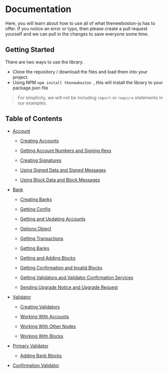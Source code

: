 # Documentation

Here, you will learn about how to use all of what thenewboston-js has to offer. If you notice an error or typo, then please create a pull request yourself and we can pull in the changes to save everyone some time.

## Getting Started

There are two ways to use the library.
 - Clone the repository / download the files and load them into your project. 
 - Using NPM ``npm install thenewboston ``, this will install the library to your package.json file
 
> For simplicity, we will not be including `import` or `require` statements in our examples.

## Table of Contents

- [Account](account.md#account)

  - [Creating Accounts](account.md#creating-and-updating-accounts)

  - [Getting Account Numbers and Signing Keys](account.md#getting-account-numbers-and-signing-keys)

  - [Creating Signatures](account.md#creating-signatures)

  - [Using Signed Data and Signed Messages](account.md#using-signed-data-and-signed-messages)

  - [Using Block Data and Block Messages](account.md#using-block-data-and-block-messages)

- [Bank](bank.md#bank)

  - [Creating Banks](bank.md#creating-banks)

  - [Getting Config](bank.md#getting-config)

  - [Getting and Updating Accounts](bank.md#getting-and-updating-accounts)

  - [Options Object](bank.md#options-object)

  - [Getting Transactions](bank.md#getting-transactions)

  - [Getting Banks](bank.md#getting-banks)

  - [Getting and Adding Blocks](bank.md#getting-and-adding-blocks)

  - [Getting Confirmation and Invalid Blocks](bank.md#getting-confirmation-and-invalid-blocks)

  - [Getting Validators and Validator Confirmation Services](bank.md#getting-validators-and-validator-confirmation-services)

  - [Sending Upgrade Notice and Upgrade Request](bank.md#sending-upgrade-notice-and-upgrade-request)

- [Validator](validator.md#validator)

  - [Creating Validators](validator.md#creating-banks)

  - [Working With Accounts](validator.md#working-with-accounts)

  - [Working With Other Nodes](validator.md#working-with-other-nodes)

  - [Working With Blocks](validator.md#working-with-blocks)

- [Primary Validator](validator.md#primary-validator)

  - [Adding Bank Blocks](validator.md#adding-bank-blocks)

- [Confirmation Validator](validator.md#confirmation-validator)
